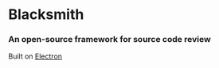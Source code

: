 # Blacksmith

### An open-source framework for source code review

Built on [Electron](http://electron.atom.io)
